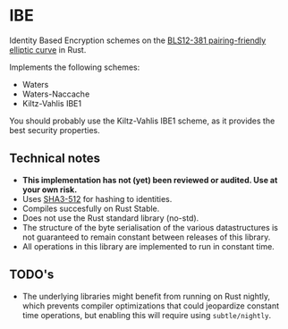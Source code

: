 # IBE
Identity Based Encryption schemes on the [BLS12-381 pairing-friendly elliptic curve](https://github.com/zkcrypto/bls12_381) in Rust.

Implements the following schemes:
* Waters
* Waters-Naccache
* Kiltz-Vahlis IBE1

You should probably use the Kiltz-Vahlis IBE1 scheme, as it provides the best security properties.

## Technical notes
* **This implementation has not (yet) been reviewed or audited. Use at your own risk.**
* Uses [SHA3-512](https://crates.io/crates/tiny-keccak) for hashing to identities.
* Compiles succesfully on Rust Stable.
* Does not use the Rust standard library (no-std).
* The structure of the byte serialisation of the various datastructures is not guaranteed to remain constant between releases of this library.
* All operations in this library are implemented to run in constant time.

## TODO's
* The underlying libraries might benefit from running on Rust nightly, which prevents compiler optimizations that could jeopardize constant time operations, but enabling this will require using `subtle/nightly`.